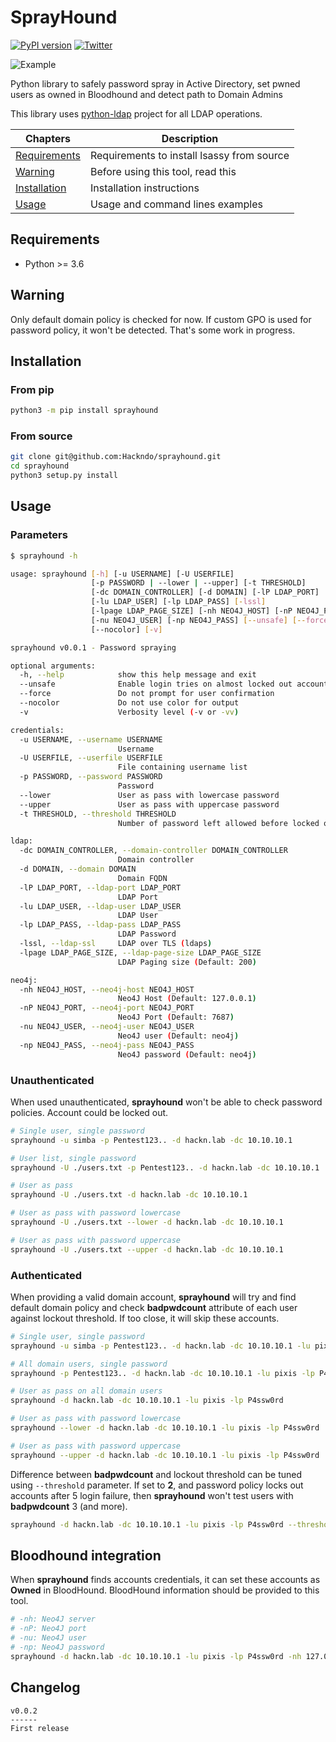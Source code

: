 # SprayHound

[![PyPI version](https://d25lcipzij17d.cloudfront.net/badge.svg?id=py&type=6&v=0.0.2&x2=0)](https://pypi.org/project/sprayhound/) [![Twitter](https://img.shields.io/twitter/follow/hackanddo?label=HackAndDo&style=social)](https://twitter.com/intent/follow?screen_name=hackanddo)


![Example](https://raw.githubusercontent.com/Hackndo/sprayhound/master/asssets/example.gif)

Python library to safely password spray in Active Directory, set pwned users as owned in Bloodhound and detect path to Domain Admins


This library uses [python-ldap](https://www.python-ldap.org/en/python-ldap-3.3.0/) project for all LDAP operations.

| Chapters                                     | Description                                             |
|----------------------------------------------|---------------------------------------------------------|
| [Requirements](#requirements)                | Requirements to install lsassy from source              |
| [Warning](#warning)                          | Before using this tool, read this                       |
| [Installation](#installation)                | Installation instructions                               |
| [Usage](#usage)                              | Usage and command lines examples                        |

## Requirements

* Python >= 3.6

## Warning

Only default domain policy is checked for now. If custom GPO is used for password policy, it won't be detected. That's some work in progress.


## Installation

### From pip

```bash
python3 -m pip install sprayhound
```

### From source

```bash
git clone git@github.com:Hackndo/sprayhound.git
cd sprayhound
python3 setup.py install
```

## Usage

### Parameters

```bash
$ sprayhound -h

usage: sprayhound [-h] [-u USERNAME] [-U USERFILE]
                  [-p PASSWORD | --lower | --upper] [-t THRESHOLD]
                  [-dc DOMAIN_CONTROLLER] [-d DOMAIN] [-lP LDAP_PORT]
                  [-lu LDAP_USER] [-lp LDAP_PASS] [-lssl]
                  [-lpage LDAP_PAGE_SIZE] [-nh NEO4J_HOST] [-nP NEO4J_PORT]
                  [-nu NEO4J_USER] [-np NEO4J_PASS] [--unsafe] [--force]
                  [--nocolor] [-v]

sprayhound v0.0.1 - Password spraying

optional arguments:
  -h, --help            show this help message and exit
  --unsafe              Enable login tries on almost locked out accounts
  --force               Do not prompt for user confirmation
  --nocolor             Do not use color for output
  -v                    Verbosity level (-v or -vv)

credentials:
  -u USERNAME, --username USERNAME
                        Username
  -U USERFILE, --userfile USERFILE
                        File containing username list
  -p PASSWORD, --password PASSWORD
                        Password
  --lower               User as pass with lowercase password
  --upper               User as pass with uppercase password
  -t THRESHOLD, --threshold THRESHOLD
                        Number of password left allowed before locked out

ldap:
  -dc DOMAIN_CONTROLLER, --domain-controller DOMAIN_CONTROLLER
                        Domain controller
  -d DOMAIN, --domain DOMAIN
                        Domain FQDN
  -lP LDAP_PORT, --ldap-port LDAP_PORT
                        LDAP Port
  -lu LDAP_USER, --ldap-user LDAP_USER
                        LDAP User
  -lp LDAP_PASS, --ldap-pass LDAP_PASS
                        LDAP Password
  -lssl, --ldap-ssl     LDAP over TLS (ldaps)
  -lpage LDAP_PAGE_SIZE, --ldap-page-size LDAP_PAGE_SIZE
                        LDAP Paging size (Default: 200)

neo4j:
  -nh NEO4J_HOST, --neo4j-host NEO4J_HOST
                        Neo4J Host (Default: 127.0.0.1)
  -nP NEO4J_PORT, --neo4j-port NEO4J_PORT
                        Neo4J Port (Default: 7687)
  -nu NEO4J_USER, --neo4j-user NEO4J_USER
                        Neo4J user (Default: neo4j)
  -np NEO4J_PASS, --neo4j-pass NEO4J_PASS
                        Neo4J password (Default: neo4j)
```

### Unauthenticated

When used unauthenticated, **sprayhound** won't be able to check password policies. Account could be locked out.

```bash
# Single user, single password
sprayhound -u simba -p Pentest123.. -d hackn.lab -dc 10.10.10.1

# User list, single password
sprayhound -U ./users.txt -p Pentest123.. -d hackn.lab -dc 10.10.10.1

# User as pass
sprayhound -U ./users.txt -d hackn.lab -dc 10.10.10.1

# User as pass with password lowercase
sprayhound -U ./users.txt --lower -d hackn.lab -dc 10.10.10.1

# User as pass with password uppercase
sprayhound -U ./users.txt --upper -d hackn.lab -dc 10.10.10.1
```

### Authenticated

When providing a valid domain account, **sprayhound** will try and find default domain policy and check **badpwdcount** attribute of each user against lockout threshold. If too close, it will skip these accounts.

```bash
# Single user, single password
sprayhound -u simba -p Pentest123.. -d hackn.lab -dc 10.10.10.1 -lu pixis -lp P4ssw0rd

# All domain users, single password
sprayhound -p Pentest123.. -d hackn.lab -dc 10.10.10.1 -lu pixis -lp P4ssw0rd

# User as pass on all domain users
sprayhound -d hackn.lab -dc 10.10.10.1 -lu pixis -lp P4ssw0rd

# User as pass with password lowercase
sprayhound --lower -d hackn.lab -dc 10.10.10.1 -lu pixis -lp P4ssw0rd

# User as pass with password uppercase
sprayhound --upper -d hackn.lab -dc 10.10.10.1 -lu pixis -lp P4ssw0rd
```

Difference between **badpwdcount** and lockout threshold can be tuned using `--threshold` parameter. If set to **2**, and password policy locks out accounts after 5 login failure, then **sprayhound** won't test users with **badpwdcount** 3 (and more).

```bash
sprayhound -d hackn.lab -dc 10.10.10.1 -lu pixis -lp P4ssw0rd --threshold 1
```

## Bloodhound integration

When **sprayhound** finds accounts credentials, it can set these accounts as **Owned** in BloodHound. BloodHound information should be provided to this tool.

```bash
# -nh: Neo4J server
# -nP: Neo4J port
# -nu: Neo4J user
# -np: Neo4J password
sprayhound -d hackn.lab -dc 10.10.10.1 -lu pixis -lp P4ssw0rd -nh 127.0.0.1 -nP 7687 -nu neo4j -np bloodhound
```


## Changelog

```
v0.0.2
------
First release
```
